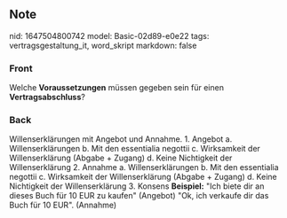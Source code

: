 ## Note
nid: 1647504800742
model: Basic-02d89-e0e22
tags: vertragsgestaltung_it, word_skript
markdown: false

### Front
Welche <b>Voraussetzungen</b> müssen gegeben sein für einen
<b>Vertragsabschluss</b>?

### Back
Willenserklärungen mit Angebot und Annahme. 1. Angebot a.
Willenserklärungen b. Mit den essentialia negottii c. Wirksamkeit
der Willenserklärung (Abgabe + Zugang) d. Keine Nichtigkeit der
Willenserklärung 2. Annahme a. Willenserklärungen b. Mit den
essentialia negottii c. Wirksamkeit der Willenserklärung (Abgabe +
Zugang) d. Keine Nichtigkeit der Willenserklärung 3. Konsens
<b>Beispiel:</b> "Ich biete dir an dieses Buch für 10 EUR zu
kaufen" (Angebot) "Ok, ich verkaufe dir das Buch für 10 EUR".
(Annahme)
